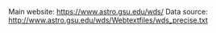 Main website: https://www.astro.gsu.edu/wds/
Data source:  http://www.astro.gsu.edu/wds/Webtextfiles/wds_precise.txt

